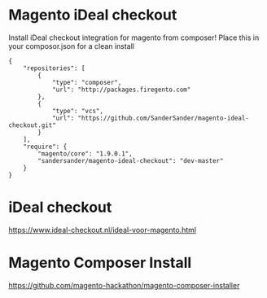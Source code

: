 Magento iDeal checkout
======================
Install iDeal checkout integration for magento from composer!
Place this in your composor.json for a clean install

    {
        "repositories": [
            {
                "type": "composer",
                "url": "http://packages.firegento.com"
            },
            {
                "type": "vcs",
                "url": "https://github.com/SanderSander/magento-ideal-checkout.git"
            }
        ],
        "require": {
            "magento/core": "1.9.0.1",
            "sandersander/magento-ideal-checkout": "dev-master"
        }
    }

iDeal checkout
======================
https://www.ideal-checkout.nl/ideal-voor-magento.html

Magento Composer Install
======================
https://github.com/magento-hackathon/magento-composer-installer